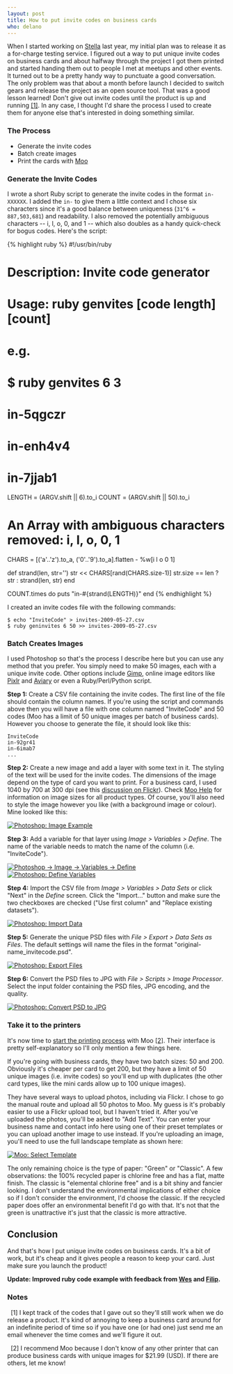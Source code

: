 ```yaml
---
layout: post
title: How to put invite codes on business cards
who: delano
---
```


When I started working on [Stella](/products/stella/) last year, my initial plan was to release it as a for-charge testing service. I figured out a way to put unique invite codes on business cards and about halfway through the project I got them printed and started handing them out to people I met at meetups and other events. It turned out to be a pretty handy way to punctuate a good conversation. The only problem was that about a month before launch I decided to switch gears and release the project as an open source tool. That was a good lesson learned! Don't give out invite codes until the product is up and running <a href="#[1]">[1]</a>. In any case, I thought I'd share the process I used to create them for anyone else that's interested in doing something similar.

### The Process ###

* Generate the invite codes
* Batch create images
* Print the cards with [Moo](http://moo.com/) 

### Generate the Invite Codes ###

I wrote a short Ruby script to generate the invite codes in the format `in-XXXXXX`. I added the `in-` to give them a little context and I chose six characters since it's a good balance between uniqueness (`31^6 = 887,503,681`) and readability. I also removed the potentially ambiguous characters -- i, l, o, 0, and 1 -- which also doubles as a handy quick-check for bogus codes. Here's the script:

{% highlight ruby %}
#!/usr/bin/ruby

# Description: Invite code generator
# Usage: ruby genvites [code length] [count]
# 
# e.g.
#
# $ ruby genvites 6 3
# in-5qgczr
# in-enh4v4
# in-7jjab1

LENGTH = (ARGV.shift || 6).to_i 
COUNT  = (ARGV.shift || 50).to_i

# An Array with ambiguous characters removed: i, l, o, 0, 1
CHARS = [('a'..'z').to_a, ('0'..'9').to_a].flatten - %w[i l o 0 1]

def strand(len, str='')
   str << CHARS[rand(CHARS.size-1)]
   str.size == len ? str : strand(len, str)
end

COUNT.times do 
  puts "in-#{strand(LENGTH)}"
end
{% endhighlight %}

I created an invite codes file with the following commands:

    $ echo "InviteCode" > invites-2009-05-27.csv
    $ ruby geninvites 6 50 >> invites-2009-05-27.csv

### Batch Creates Images ###

I used Photoshop so that's the process I describe here but you can use any method that you prefer. You simply need to make 50 images, each with a unique invite code. Other options include [Gimp](http://www.gimp.org/), online image editors like [Pixlr](http://pixlr.com/) and [Aviary](http://aviary.com/home) or even a Ruby/Perl/Python script.

**Step 1:** Create a CSV file containing the invite codes. The first line of the file should contain the column names. If you're using the script and commands above then you will have a file with one column named "InviteCode" and 50 codes (Moo has a limit of 50 unique images per batch of business cards). However you choose to generate the file, it should look like this:

    InviteCode
    in-92gr41
    in-6imab7
    ...

**Step 2:** Create a new image and add a layer with some text in it. The styling of the text will be used for the invite codes. The dimensions of the image depend on the type of card you want to print. For a business card, I used 1040 by 700 at 300 dpi (see this [discussion on Flickr](http://www.flickr.com/groups/moo/discuss/72157605993507176/)). Check [Moo Help](http://us.moo.com/en/help/index.php) for information on image sizes for all product types. Of course, you'll also need to style the image however you like (with a background image or colour). Mine looked like this:

<a class="graphic" href="http://farm4.static.flickr.com/3354/3572255315_f828787ed4_o.png"><img src="http://farm4.static.flickr.com/3354/3572255315_b97eba8481_m.jpg" alt="Photoshop: Image Example" border="0" /></a>

**Step 3:** Add a variable for that layer using *Image &gt; Variables &gt; Define*. The name of the variable needs to match the name of the column (i.e. "InviteCode"). 

<a class="graphic" href="http://farm4.static.flickr.com/3330/3569725337_f741cac35f_o.png"><img src="http://farm4.static.flickr.com/3330/3569725337_85832200e2_m.jpg" alt="Photoshop -&gt; Image -&gt; Variables -&gt; Define" border="0" /></a>
<br/>
<a class="graphic" href="http://farm4.static.flickr.com/3613/3569725403_7bc9330090_o.png"><img src="http://farm4.static.flickr.com/3613/3569725403_1436288125_m.jpg" alt="Photoshop: Define Variables" border="0" /></a>

**Step 4:** Import the CSV file from *Image &gt; Variables &gt; Data Sets* or click "Next" in the *Define* screen. Click the "Import..." button and make sure the two checkboxes are checked ("Use first column" and "Replace existing datasets"). 

<a class="graphic" href="http://farm4.static.flickr.com/3649/3569725463_922facf613_o.png"><img src="http://farm4.static.flickr.com/3649/3569725463_7e6dd9e25e_m.jpg" alt="Photoshop: Import Data" border="0" /></a>

**Step 5:** Generate the unique PSD files with *File &gt; Export &gt; Data Sets as Files*. The default settings will name the files in the format "original-name_invitecode.psd".

<a class="graphic" href="http://farm4.static.flickr.com/3323/3569725537_c2706cee5e_o.png"><img src="http://farm4.static.flickr.com/3323/3569725537_cc920f2fc3_m.jpg" alt="Photoshop: Export Files" border="0" /></a>

**Step 6:** Convert the PSD files to JPG with *File &gt; Scripts &gt; Image Processor*. Select the input folder containing the PSD files, JPG encoding, and the quality. 

<a class="graphic" href="http://farm4.static.flickr.com/3593/3569852523_955101ee51_o.png"><img src="http://farm4.static.flickr.com/3593/3569852523_1e6a33da4b_m.jpg" border="0" alt="Photoshop: Convert PSD to JPG" /></a>


### Take it to the printers ###

It's now time to [start the printing process](http://www.moo.com/en/products/) with Moo <a href="#[2]">[2]</a>. Their interface is pretty self-explanatory so I'll only mention a few things here. 

If you're going with business cards, they have two batch sizes: 50 and 200. Obviously it's cheaper per card to get 200, but they have a limit of 50 unique images (i.e. invite codes) so you'll end up with duplicates (the other card types, like the mini cards allow up to 100 unique images). 

They have several ways to upload photos, including via Flickr. I chose to go the manual route and upload all 50 photos to Moo. My guess is it's probably easier to use a Flickr upload tool, but I haven't tried it. After you've uploaded the photos, you'll be asked to "Add Text". You can enter your business name and contact info here using one of their preset templates or you can upload another image to use instead. If you're uploading an image, you'll need to use the full landscape template as shown here:

<a class="graphic" href="http://farm3.static.flickr.com/2425/3570537526_3e6a29dbd4_o.png"><img src="http://farm3.static.flickr.com/2425/3570537526_32d0fd2f85_m.jpg" border="0" alt="Moo: Select Template" /></a>

The only remaining choice is the type of paper: "Green" or "Classic". A few observations: the 100% recycled paper is chlorine free and has a flat, matte finish. The classic is "elemental chlorine free" and is a bit shiny and fancier looking. I don't understand the environmental implications of either choice so if I don't consider the environment, I'd choose the classic. If the recycled paper does offer an environmental benefit I'd go with that. It's not that the green is unattractive it's just that the classic is more attractive. 

## Conclusion ##

And that's how I put unique invite codes on business cards. It's a bit of work, but it's cheap and it gives people a reason to keep your card. Just make sure you launch the product!

**Update: Improved ruby code example with feedback from [Wes](http://twitter.com/narnach) and [Filip](http://twitter.com/FiXato).**

### Notes ###

<p><a name="[1]">&nbsp;</a> [1] I kept track of the codes that I gave out so they'll still work when we do release a product. It's kind of annoying to keep a business card around for an indefinite period of time so if you have one (or had one) just send me an email whenever the time comes and we'll figure it out.</p>

<p><a name="[2]">&nbsp;</a> [2] I recommend Moo because I don't know of any other printer that can produce business cards with unique images for $21.99 (USD). If there are others, let me know!</p>

